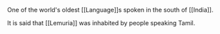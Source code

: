 One of the world's oldest [[Language]]s spoken in the south of [[India]].

It is said that [[Lemuria]] was inhabited by people speaking Tamil.
